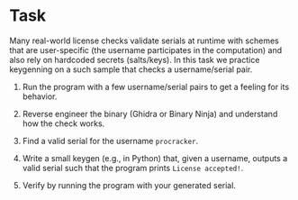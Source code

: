 # Task

Many real-world license checks validate serials at runtime with schemes that are user-specific (the username participates in the computation) and also rely on hardcoded secrets (salts/keys). In this task we practice keygenning on a such sample that checks a username/serial pair.

1. Run the program with a few username/serial pairs to get a feeling for its behavior.

2. Reverse engineer the binary (Ghidra or Binary Ninja) and understand how the check works.

3. Find a valid serial for the username `procracker`.

4. Write a small keygen (e.g., in Python) that, given a username, outputs a valid serial such that the program prints `License accepted!`.

5. Verify by running the program with your generated serial.